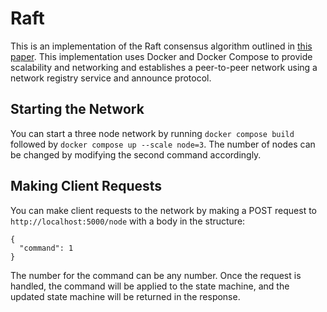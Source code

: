 # Raft

This is an implementation of the Raft consensus algorithm outlined in [this paper](https://raft.github.io/raft.pdf). This implementation uses Docker and Docker Compose to provide scalability and networking and establishes a peer-to-peer network using a network registry service and announce protocol.

## Starting the Network

You can start a three node network by running `docker compose build` followed by `docker compose up --scale node=3`. The number of nodes can be changed by modifying the second command accordingly.

## Making Client Requests

You can make client requests to the network by making a POST request to `http://localhost:5000/node` with a body in the structure:

```
{
  "command": 1
}
```

The number for the command can be any number. Once the request is handled, the command will be applied to the state machine, and the updated state machine will be returned in the response.
